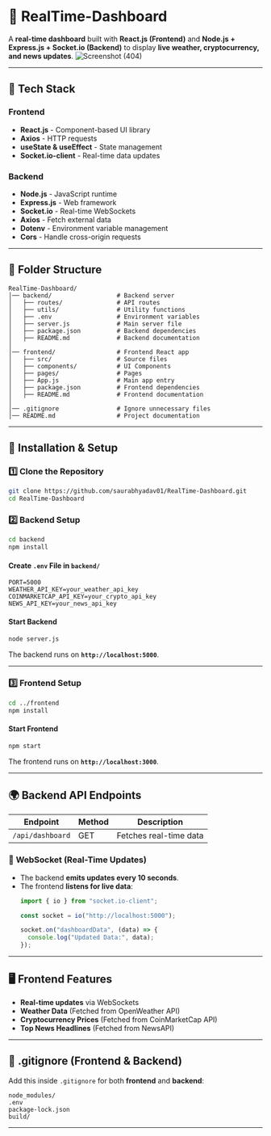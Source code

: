 
# 🚀 RealTime-Dashboard  

A **real-time dashboard** built with **React.js (Frontend)** and **Node.js + Express.js + Socket.io (Backend)** to display **live weather, cryptocurrency, and news updates**.
![Screenshot (404)](https://github.com/user-attachments/assets/027ceb6a-0b64-4c34-99aa-c37abc6cb152)

---

## 📌 **Tech Stack**
### **Frontend**
- **React.js** - Component-based UI library  
- **Axios** - HTTP requests  
- **useState & useEffect** - State management  
- **Socket.io-client** - Real-time data updates  

### **Backend**
- **Node.js** - JavaScript runtime  
- **Express.js** - Web framework  
- **Socket.io** - Real-time WebSockets  
- **Axios** - Fetch external data  
- **Dotenv** - Environment variable management  
- **Cors** - Handle cross-origin requests  

---

## 📂 **Folder Structure**
```
RealTime-Dashboard/
│── backend/                  # Backend server
│   ├── routes/               # API routes
│   ├── utils/                # Utility functions
│   ├── .env                  # Environment variables
│   ├── server.js             # Main server file
│   ├── package.json          # Backend dependencies
│   ├── README.md             # Backend documentation
│
│── frontend/                 # Frontend React app
│   ├── src/                  # Source files
│   ├── components/           # UI Components
│   ├── pages/                # Pages
│   ├── App.js                # Main app entry
│   ├── package.json          # Frontend dependencies
│   ├── README.md             # Frontend documentation
│
│── .gitignore                # Ignore unnecessary files
│── README.md                 # Project documentation
```

---

## 🔧 **Installation & Setup**
### **1️⃣ Clone the Repository**
```sh
git clone https://github.com/saurabhyadav01/RealTime-Dashboard.git
cd RealTime-Dashboard
```

### **2️⃣ Backend Setup**
```sh
cd backend
npm install
```
#### **Create `.env` File in `backend/`**
```
PORT=5000
WEATHER_API_KEY=your_weather_api_key
COINMARKETCAP_API_KEY=your_crypto_api_key
NEWS_API_KEY=your_news_api_key
```
#### **Start Backend**
```sh
node server.js
```
The backend runs on **`http://localhost:5000`**.

---

### **3️⃣ Frontend Setup**
```sh
cd ../frontend
npm install
```
#### **Start Frontend**
```sh
npm start
```
The frontend runs on **`http://localhost:3000`**.

---

## 🌍 **Backend API Endpoints**
| Endpoint                   | Method | Description                  |
|----------------------------|--------|------------------------------|
| `/api/dashboard`           | GET    | Fetches real-time data       |

### 📡 **WebSocket (Real-Time Updates)**
- The backend **emits updates every 10 seconds**.
- The frontend **listens for live data**:
  ```js
  import { io } from "socket.io-client";

  const socket = io("http://localhost:5000");

  socket.on("dashboardData", (data) => {
    console.log("Updated Data:", data);
  });
  ```

---

## 🖥️ **Frontend Features**
- **Real-time updates** via WebSockets  
- **Weather Data** (Fetched from OpenWeather API)  
- **Cryptocurrency Prices** (Fetched from CoinMarketCap API)  
- **Top News Headlines** (Fetched from NewsAPI)  

---

## 📜 **.gitignore (Frontend & Backend)**
Add this inside `.gitignore` for both **frontend** and **backend**:
```
node_modules/
.env
package-lock.json
build/
```

---
